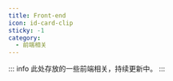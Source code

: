 ```yaml
---
title: Front-end
icon: id-card-clip
sticky: -1
category:
  - 前端相关
---
```


<!-- more -->
::: info
此处存放的一些前端相关，持续更新中。
:::

<Catalog  />
